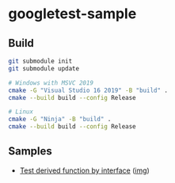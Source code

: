 googletest-sample
=================

Build
-----
``` bash
git submodule init
git submodule update

# Windows with MSVC 2019
cmake -G "Visual Studio 16 2019" -B "build" .
cmake --build build --config Release

# Linux
cmake -G "Ninja" -B "build" .
cmake --build build --config Release
```

Samples
-------
- [Test derived function by interface](https://github.com/dougpuob/googletest-sample/blob/master/source/test-derived-func-by-interface/Main.cpp) ([img](https://i.imgur.com/NuduigD.png))
